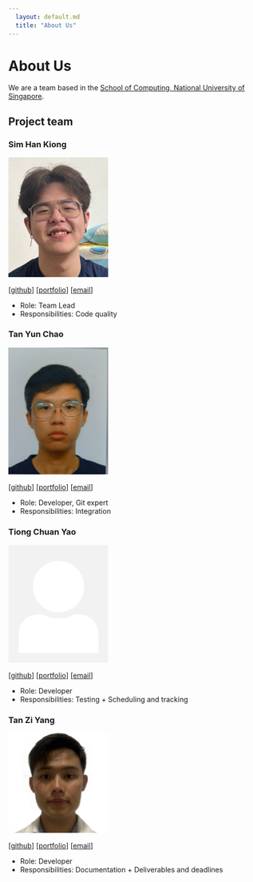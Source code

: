 ```yaml
---
  layout: default.md
  title: "About Us"
---
```


# About Us

We are a team based in the [School of Computing, National University of Singapore](http://www.comp.nus.edu.sg).

## Project team

### Sim Han Kiong

<img src="images/simhankiong.png" width="200px">

[[github](https://github.com/SimHanKiong)]
[[portfolio](team/simhankiong.md)]
[[email](e0957654@u.nus.edu)]

* Role: Team Lead
* Responsibilities: Code quality

### Tan Yun Chao

<img src="images/tanyunchao.png" width="200px">

[[github](http://github.com/tanyunchao)]
[[portfolio](team/tanyunchao.md)]
[[email](tanyunchao@u.nus.edu)]

* Role: Developer, Git expert
* Responsibilities: Integration

### Tiong Chuan Yao

<img src="images/johndoe.png" width="200px">

[[github](http://github.com/Colex2000)] 
[[portfolio](team/tiongchuanyao.md)]
[[email](tiongchuanyao@u.nus.edu)]

* Role: Developer
* Responsibilities: Testing + Scheduling and tracking

### Tan Zi Yang

<img src="images/ziyang27.png" width="200px">

[[github](http://github.com/ziyang27)]
[[portfolio](team/tanziyang.md)]
[[email](tan.ziyang@u.nus.edu)]

* Role: Developer
* Responsibilities: Documentation + Deliverables and deadlines
